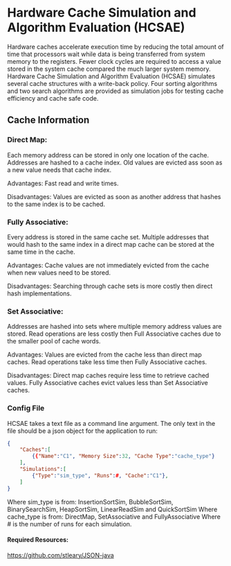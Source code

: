 # Hardware Cache Simulation and Algorithm Evaluation (HCSAE)

Hardware caches accelerate execution time by reducing the total amount of time that processors wait while data is being transferred from system memory to the registers. Fewer clock cycles are required to access a value stored in the system cache compared the much larger system memory. Hardware Cache Simulation and Algorithm Evaluation (HCSAE) simulates several cache structures with a write-back policy. Four sorting algorithms and two search algorithms are provided as simulation jobs for testing cache efficiency and cache safe code. 

## Cache Information
### Direct Map:
Each memory address can be stored in only one location of the cache. Addresses are hashed to a cache index. Old values are evicted ass soon as a new value needs that cache index. 


Advantages: Fast read and write times.


Disadvantages: Values are evicted as soon as another address that hashes to the same index is to be cached. 

### Fully Associative:
Every address is stored in the same cache set. Multiple addresses that would hash to the same index in a direct map cache can be stored at the same time in the cache. 

Advantages: Cache values are not immediately evicted from the cache when new values need to be stored. 

Disadvantages: Searching through cache sets is more costly then direct hash implementations. 

### Set Associative:
Addresses are hashed into sets where multiple memory address values are stored. Read operations are less costly then Full Associative caches due to the smaller pool of cache words. 

Advantages: Values are evicted from the cache less than direct map caches. Read operations take less time then Fully Associative caches. 

Disadvantages:  Direct map caches require less time to retrieve cached values. Fully Associative caches evict values less than Set Associative caches. 

### Config File
HCSAE takes a text file as a command line argument. The only text in the file should be a json object for the application to run:
```json
{
    "Caches":[
        {{"Name":"C1", "Memory Size":32, "Cache Type":"cache_type"}
    ],
    "Simulations":[
        {"Type":"sim_type", "Runs":#, "Cache":"C1"},
    ]
}
``` 
Where sim_type is from: InsertionSortSim, BubbleSortSim, BinarySearchSim, HeapSortSim, LinearReadSim and QuickSortSim
Where cache_type is from: DirectMap, SetAssociative and FullyAssociative
Where # is the number of runs for each simulation. 
    



#### Required Resources:
https://github.com/stleary/JSON-java
